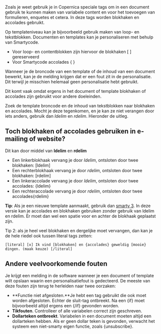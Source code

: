 Zoals je weet gebruik je in Copernica speciale tags om in een document
gebruik te kunnen maken van variabele content en voor het toevoegen van
formulieren, enquetes et cetera. In deze tags worden blokhaken en
accolades gebruikt.

Op templateniveau kan je bijvoorbeeld gebruik maken van loop- en
tekstblokken. Documenten en templates kan je personaliseren met behulp
van Smartycode.

-   Voor loop- en contentblokken zijn hiervoor de blokhaken [ ]
    gereserveerd
-   Voor Smartycode accolades { }

Wanneer je de broncode van een template of de inhoud van een document
bewerkt, kan je de melding krijgen dat er een fout zit in de
personalisatie. Dit terwijl je misschien helemaal geen personalisatie
hebt gebruikt.

Dit komt vaak omdat ergens in het document of template blokhaken of
accolades zijn gebruikt voor andere doeleinden.

Zoek de template broncode en de inhoud van tekstblokken naar blokhaken
en accolades. Mocht je deze tegenkomen, en je kan ze niet verangen door
iets anders, gebruik dan *ldelim* en *rdelim*. Hieronder de uitleg.

Toch blokhaken of accolades gebruiken in e-mailing of website?
--------------------------------------------------------------

Dit kan door middel van **ldelim** en **rdelim**

-   Een linkerblokhaak vervang je door *ldelim*, ontsloten door twee
    blokhaken: [ldelim]
-   Een rechterblokhaak vervang je door *rdelim*, ontsloten door twee
    blokhaken: [rdelim]
-   Een linkeraccolade vervang je door *ldelim*, ontsloten door twee
    accolades: {ldelim}
-   Een rechteraccolade vervang je door *rdelim*, ontsloten door twee
    accolades{rdelim}

**Tip**: Als je een nieuwe template aanmaakt, gebruik dan [smarty
3](http://www.copernica.com/nl/ondersteuning/smarty-2-vs-smarty-3 "Smarty 2 vs Smarty 3").
In deze versie kan je accolades en blokhaken gebruiken zonder gebruik
van ldelim en rdelim. Er moet dan wel een spatie voor en achter de
blokhaak geplaatst zijn.

Tip 2: als je heel veel blokhaken en dergelijke moet vervangen, dan kan
je de hele riedel ook tussen literal tags zetten:

`[literal] [x] Ik vind [blokhaken] en {accolades} geweldig [mooie} dingen. (maak keuze) [/literal]`

Andere veelvoorkomende fouten
-----------------------------

Je krijgt een melding in de software wanneer je een document of template
wilt opslaan waarin een personalisatiefout is gedecteerd. De meeste van
deze fouten zijn terug te herleiden naar twee oorzaken:

-   **Functie niet afgesloten.**Je hebt een tag gebruikt die ook moet
    worden afgesloten. Echter de sluit-tag ontbreekt. Na een {if} moet
    bijvoorbeeld altijd ergens een {/if} gevonden worden.
-   **Tikfouten**. Controlleer of alle variabelen correct zijn
    geschreven.
-   **Dollarteken ontbreekt**. Variabelen in een document moeten altijd
    een dollarteken hebben. Als er geen dollar teken is gevonden,
    verwacht het systeem een niet-smarty eigen functie, zoals
    {unsubscribe}.

 
